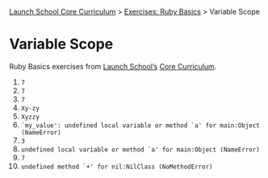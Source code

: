 [Launch School Core Curriculum][readme] >
[Exercises: Ruby Basics][ruby-basics] >
Variable Scope

# Variable Scope

Ruby Basics exercises from [Launch School’s][launch-school] [Core Curriculum][core-curriculum].

1.  `7`
2.  `7`
3.  `7`
4.  `Xy-zy`
5.  `Xyzzy`
6.  `` `my_value': undefined local variable or method `a' for main:Object (NameError) ``
7.  `3`
8.  `` undefined local variable or method `a' for main:Object (NameError) ``
9.  `7`
10. `` undefined method `+' for nil:NilClass (NoMethodError) ``

[readme]: /README.md
[ruby-basics]: ruby-basics-contents.md
[core-curriculum]: https://launchschool.com/courses
[launch-school]: https://launchschool.com
